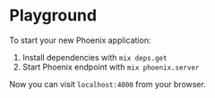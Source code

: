 # Playground

To start your new Phoenix application:

1. Install dependencies with `mix deps.get`
2. Start Phoenix endpoint with `mix phoenix.server`

Now you can visit `localhost:4000` from your browser.
